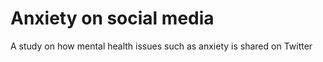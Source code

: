 # Anxiety on social media 
 A study on how mental health issues such as anxiety is shared on Twitter
